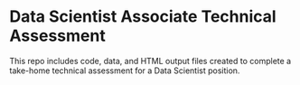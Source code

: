 # Data Scientist Associate Technical Assessment

This repo includes code, data, and HTML output files created to complete a take-home technical assessment for a Data Scientist position.